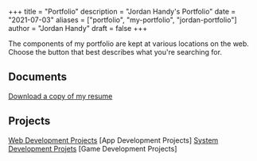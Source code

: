 +++
title = "Portfolio"
description = "Jordan Handy's Portfolio"
date = "2021-07-03"
aliases = ["portfolio", "my-portfolio", "jordan-portfolio"]
author = "Jordan Handy"
draft = false
+++

The components of my portfolio are kept at various locations on the web. Choose the button that best describes what you're searching for.

## Documents

[Download a copy of my resume]()

## Projects

[Web Development Projects](portfolio/web-development)
[App Development Projects]
[System Development Projets](portfolio/system-development)
[Game Development Projects]
